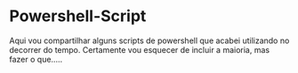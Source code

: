 # Powershell-Script

Aqui vou compartilhar alguns scripts de powershell que acabei utilizando no decorrer do tempo. Certamente vou esquecer de incluir a maioria, mas fazer o que.....
